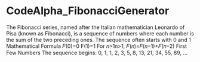 # CodeAlpha_FibonacciGenerator
The Fibonacci series, named after the Italian mathematician Leonardo of Pisa (known as Fibonacci), is a sequence of numbers where each number is the sum of the two preceding ones. The sequence often starts with 0 and 1
Mathematical Formula
𝐹(0)=0
F(1)=1
For 𝑛>1n>1, 𝐹(𝑛)=𝐹(𝑛−1)+𝐹(𝑛−2)
First Few Numbers
The sequence begins: 0, 1, 1, 2, 3, 5, 8, 13, 21, 34, 55, 89, ...
